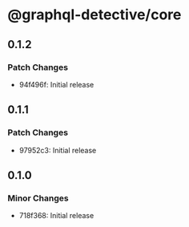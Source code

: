 # @graphql-detective/core

## 0.1.2

### Patch Changes

- 94f496f: Initial release

## 0.1.1

### Patch Changes

- 97952c3: Initial release

## 0.1.0

### Minor Changes

- 718f368: Initial release
